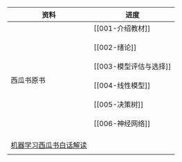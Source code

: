 | 资料                                                                                                         | 进度                                                                                                                                  |
| ---------------------------------------------------------------------------------------------------------- | ----------------------------------------------------------------------------------------------------------------------------------- |
| 西瓜书原书                                                                                                      | [[001-介绍教材]] <br> <br>[[002-绪论]] <br> <br>[[003-模型评估与选择]] <br> <br>[[004-线性模型]] <br> <br>[[005-决策树]] <br> <br>[[006-神经网络]] <br><br> |
| [机器学习西瓜书白话解读](https://www.bilibili.com/video/BV17J411C7zZ?p=26&vd_source=e2ed568abb1e67cc88ad6275f6104534) |                                                                                                                                     |
|                                                                                                            |                                                                                                                                     |


